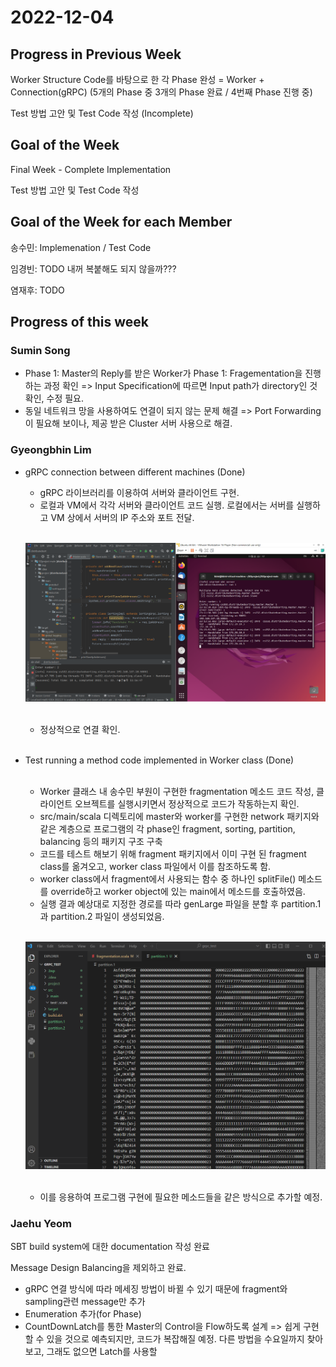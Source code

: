 # 2022-12-04

## Progress in Previous Week
Worker Structure Code를 바탕으로 한 각 Phase 완성 = Worker + Connection(gRPC) (5개의 Phase 중 3개의 Phase 완료 / 4번째 Phase 진행 중)

Test 방법 고안 및 Test Code 작성 (Incomplete)

## Goal of the Week
Final Week - Complete Implementation 

Test 방법 고안 및 Test Code 작성 
## Goal of the Week for each Member
송수민: Implemenation / Test Code 

임경빈: TODO  내꺼 복붙해도 되지 않을까???

염재후: TODO

## Progress of this week
### Sumin Song
 - Phase 1: Master의 Reply를 받은 Worker가 Phase 1: Fragementation을 진행하는 과정 확인 => Input Specification에 따르면 Input path가 directory인 것 확인, 수정 필요.
 - 동일 네트워크 망을 사용하여도 연결이 되지 않는 문제 해결 => Port Forwarding이 필요해 보이나, 제공 받은 Cluster 서버 사용으로 해결.
### Gyeongbhin Lim

 - gRPC connection between different machines (Done)
    - gRPC 라이브러리를 이용하여 서버와 클라이언트 구현. 
    - 로컬과 VM에서 각각 서버와 클라이언트 코드 실행. 로컬에서는 서버를 실행하고 VM 상에서 서버의 IP 주소와 포트 전달. 
    
    <br/>

    ![fig1](./Figure/kbini_1127_2.png) 

    <br/>

    - 정상적으로 연결 확인. 
    
    <br/>

 - Test running a method code implemented in Worker class (Done)

    <br/>

    -  Worker 클래스 내 송수민 부원이 구현한 fragmentation 메소드 코드 작성, 클라이언트 오브젝트를 실행시키면서 정상적으로 코드가 작동하는지 확인.
    - src/main/scala 디렉토리에 master와 worker를 구현한 network 패키지와 같은 계층으로 프로그램의 각 phase인 fragment, sorting, partition, balancing 등의 패키지 구조 구축
    - 코드를 테스트 해보기 위해 fragment 패키지에서 이미 구현 된 fragment class를 옮겨오고, worker class 파일에서 이를 참조하도록 함.
    - worker class에서 fragment에서 사용되는 함수 중 하나인 splitFile() 메소드를 override하고 worker object에 있는 main에서 메소드를 호출하였음.
    - 실행 결과 예상대로 지정한 경로를 따라 genLarge 파일을 분할 후 partition.1과 partition.2 파일이 생성되었음. 

    <br/>

    ![fig1](./Figure/kbini_1127_1.png) 

    <br/>

    - 이를 응용하여 프로그램 구현에 필요한 메소드들을 같은 방식으로 추가할 예정. <br/>

### Jaehu Yeom
 SBT build system에 대한 documentation 작성 완료
 
 Message Design Balancing을 제외하고 완료.
 - gRPC 연결 방식에 따라 메세징 방법이 바뀔 수 있기 때문에 fragment와 sampling관련 message만 추가
 - Enumeration 추가(for Phase)
 - CountDownLatch를 통한 Master의 Control을 Flow하도록 설계
=> 쉽게 구현할 수 있을 것으로 예측되지만, 코드가 복잡해질 예정. 다른 방법을 수요일까지 찾아보고, 그래도 없으면 Latch를 사용할 

